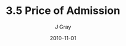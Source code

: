 ---
title: '3.5 Price of Admission'
alt: 'Mysteries of the Arcana'
date: '2010-11-01'
author: 'J Gray'
artist: 'Keira'
chapter: '3 Two by Two'
filler: false
---